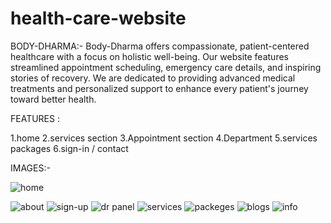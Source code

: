 # health-care-website 
BODY-DHARMA:- Body-Dharma offers compassionate, patient-centered healthcare with a focus on holistic well-being. Our website features streamlined appointment scheduling, emergency care details, and inspiring stories of recovery. We are dedicated to providing advanced medical treatments and personalized support to enhance every patient's journey toward better health.

FEATURES :

1.home 
2.services section
3.Appointment  section
4.Department
5.services packages
6.sign-in / contact 

IMAGES:-

![home](https://github.com/user-attachments/assets/8d5e907a-d156-4b53-994e-0a128d013ac9)

![about](https://github.com/user-attachments/assets/179834e6-b275-47e7-8b20-d01c1c5a92a2)
![sign-up](https://github.com/user-attachments/assets/7f515004-ccda-4aaf-8282-d9c3cc0c6072)
![dr panel](https://github.com/user-attachments/assets/e4586e87-a125-445f-a1a6-602259946805)
![services](https://github.com/user-attachments/assets/3a246873-c169-495e-9d97-a829beeb386c)
![packeges](https://github.com/user-attachments/assets/2dfcd3cb-fa97-4c3f-9dc9-f981a4873fed)
![blogs](https://github.com/user-attachments/assets/c68b2784-1983-4b8a-97f7-f1834bfac630)
![info](https://github.com/user-attachments/assets/6f511689-9d0c-4d46-90b2-c7bdf4cb1739)

